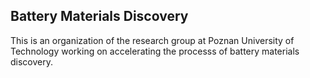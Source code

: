 ## Battery Materials Discovery 

This is an organization of the research group at Poznan University of Technology working on accelerating the processs of battery materials discovery.

